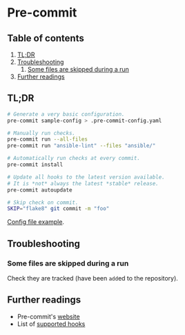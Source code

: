 # Pre-commit

## Table of contents <!-- omit in toc -->

1. [TL;DR](#tldr)
1. [Troubleshooting](#troubleshooting)
   1. [Some files are skipped during a run](#some-files-are-skipped-during-a-run)
1. [Further readings](#further-readings)

## TL;DR

```sh
# Generate a very basic configuration.
pre-commit sample-config > .pre-commit-config.yaml

# Manually run checks.
pre-commit run --all-files
pre-commit run "ansible-lint" --files "ansible/"

# Automatically run checks at every commit.
pre-commit install

# Update all hooks to the latest version available.
# It is *not* always the latest *stable* release.
pre-commit autoupdate

# Skip check on commit.
SKIP="flake8" git commit -m "foo"
```

[Config file example].

## Troubleshooting

### Some files are skipped during a run

Check they are tracked (have been `add`ed to the repository).

## Further readings

- Pre-commit's [website]
- List of [supported hooks]

<!--
  References
  -->

<!-- Upstream -->
[file types by extension]: https://github.com/pre-commit/identify/blob/main/identify/extensions.py
[supported hooks]: https://pre-commit.com/hooks.html
[website]: https://pre-commit.com

<!-- Files -->
[config file example]: ../examples/dotfiles/.pre-commit-config.yaml
